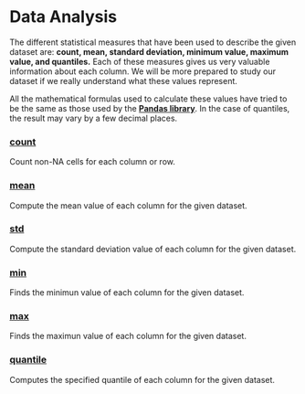 # Data Analysis
The different statistical measures that have been used to describe the given dataset are: **count, mean, standard deviation, minimum value, maximum value, and quantiles.** Each of these measures gives us very valuable information about each column. We will be more prepared to study our dataset if we really understand what these values represent.<br>

All the mathematical formulas used to calculate these values have tried to be the same as those used by the **[Pandas library](https://pandas.pydata.org)**. In the case of quantiles, the result may vary by a few decimal places.

### [count](https://pandas.pydata.org/docs/reference/api/pandas.DataFrame.count.html)
Count non-NA cells for each column or row.

### [mean](https://pandas.pydata.org/docs/reference/api/pandas.DataFrame.mean.html)
Compute the mean value of each column for the given dataset.

### [std](https://pandas.pydata.org/docs/reference/api/pandas.DataFrame.std.html)
Compute the standard deviation value of each column for the given dataset.

### [min](https://pandas.pydata.org/docs/reference/api/pandas.DataFrame.min.html)
Finds the minimun value of each column for the given dataset.

### [max](https://pandas.pydata.org/docs/reference/api/pandas.DataFrame.max.html)
Finds the maximun value of each column for the given dataset.

### [quantile](https://pandas.pydata.org/docs/reference/api/pandas.DataFrame.quantile.html)
Computes the specified quantile of each column for the given dataset.
